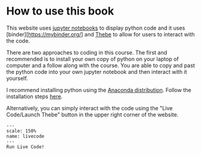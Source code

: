 # How to use this book

This website uses [jupyter notebooks][jupyter] to display python code and it uses [binder][https://mybinder.org/] and [Thebe][thebe] to allow for users to interact with the code.

There are two approaches to coding in this course. The first and recommended is to install your own copy of python on your laptop of computer and a follow along with the course. You are able to copy and past the python code into your own jupyter notebook and then interact with it yourself.

I recommend installing python using the [Anaconda distribution][anaconda]. Follow the installation steps [here][install].

Alternatively, you can simply interact with the code using the "Live Code/Launch Thebe" button in the upper right corner of the website.

```{figure} livecode.png
---
scale: 150%
name: livecode
---
Run Live Code!
```

[jupyter]: https://jupyter.org/
[binder]: https://mybinder.org/
[thebe]: https://thebe.readthedocs.io/en/latest/index.html
[anaconda]: https://www.anaconda.com/
[install]: https://docs.anaconda.com/anaconda/install/
